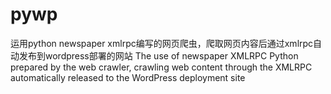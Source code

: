 # pywp
运用python newspaper xmlrpc编写的网页爬虫，爬取网页内容后通过xmlrpc自动发布到wordpress部署的网站 The use of newspaper XMLRPC Python prepared by the web crawler, crawling web content through the XMLRPC automatically released to the WordPress deployment site
